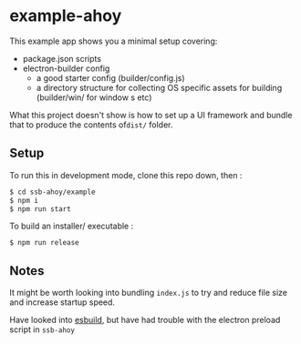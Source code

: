 # example-ahoy

This example app shows you a minimal setup covering:
- package.json scripts
- electron-builder config
    - a good starter config (builder/config.js)
    - a directory structure for collecting OS specific assets for building (builder/win/ for window s etc)

What this project doesn't show is how to set up a UI framework
and bundle that to produce the contents of`dist/` folder.

## Setup

To run this in development mode, clone this repo down, then :

```bash
$ cd ssb-ahoy/example
$ npm i
$ npm run start
```

To build an installer/ executable :

```
$ npm run release
```


## Notes

It might be worth looking into bundling `index.js` to try and reduce file size and
increase startup speed.

Have looked into [esbuild](https://esbuild.github.io), but have had trouble
with the electron preload script in `ssb-ahoy`

